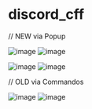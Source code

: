 # discord_cff

// NEW via Popup

![image](https://github.com/LukasCCB/discord_cff/assets/6683056/36c5980d-ce92-4e18-b6e2-c95cfa7df4c5)
![image](https://github.com/LukasCCB/discord_cff/assets/6683056/c1df3987-ee11-44f7-bfe6-3a7140e45b89)

![image](https://github.com/LukasCCB/discord_cff/assets/6683056/8d17a1f3-acf6-4c5a-b70a-af45451489e3)
![image](https://github.com/LukasCCB/discord_cff/assets/6683056/870db146-6f63-43f1-b315-548c42dd3a90)


// OLD via Commandos

![image](https://github.com/LukasCCB/discord_cff/assets/6683056/7ebaaf0c-8bca-4a7a-97ef-77de8c315a50)
![image](https://github.com/LukasCCB/discord_cff/assets/6683056/02826893-262c-41df-bc9d-ef28de88de0b)
